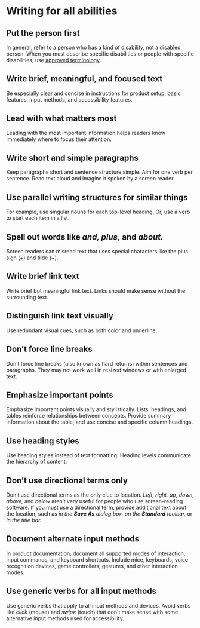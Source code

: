 # Writing for all abilities

## Put the person first

In general, refer to a person who has a kind of disability, not a disabled person. When you must describe specific disabilities or people with specific disabilities, use [approved terminology](~/a-z-word-list-term-collections/term-collections/accessibility-terms.md "Accessibility term collection").

## Write brief, meaningful, and focused text

Be especially clear and concise in instructions for product setup, basic features, input methods, and accessibility features.

## Lead with what matters most

Leading with the most important information helps readers know immediately where to focus their attention.

## Write short and simple paragraphs

Keep paragraphs short and sentence structure simple. Aim for one verb per sentence. Read text aloud and imagine it spoken by a screen reader.

## Use parallel writing structures for similar things

For example, use singular nouns for each top-level heading. Or, use a verb to start each item in a list.

## Spell out words like *and, plus,* and *about.*

Screen readers can misread text that uses special characters like the plus sign (+) and tilde (~).

## Write brief link text

Write brief but meaningful link text. Links should make sense without the surrounding text.

## Distinguish link text visually

Use redundant visual cues, such as both color and underline.

## Don’t force line breaks

Don’t force line breaks (also known as hard returns) within sentences and paragraphs. They may not work well in resized windows or with enlarged text.

## Emphasize important points

Emphasize important points visually and stylistically. Lists, headings, and tables reinforce relationships between concepts. Provide summary information about the table, and use concise and specific column headings.

## Use heading styles

Use heading styles instead of text formatting. Heading levels communicate the hierarchy of content.

## Don’t use directional terms only

Don’t use directional terms as the only clue to location. *Left, right, up, down, above,* and *below* aren’t very useful for people who use screen-reading software. If you must use a directional term, provide additional text about the location, such as *in the* ***Save As*** *dialog box, on the* ***Standard*** *toolbar,* or *in the title bar.*

## Document alternate input methods

In product documentation, document all supported modes of interaction, input commands, and keyboard shortcuts. Include mice, keyboards, voice recognition devices, game controllers, gestures, and other interaction modes.

## Use generic verbs for all input methods

Use generic verbs that apply to all input methods and devices. Avoid verbs like *click* (mouse) and *swipe* (touch) that don't make sense with some alternative input methods used for accessibility.
